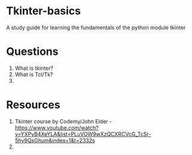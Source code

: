 # Tkinter-basics
A study guide for learning the fundamentals of the python module tkinter

# Questions
1. What is tkinter?
2. What is Tcl/Tk?
3. 

# Resources
1. Tkinter course by Codemy/John Elder - https://www.youtube.com/watch?v=YXPyB4XeYLA&list=PLuVOW9wXzQCXRCVcG_TcSr-5hy9QsGhum&index=1&t=2332s
2. 
